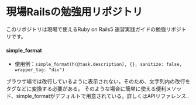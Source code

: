 # 現場Railsの勉強用リポジトリ
このリポジトリは現場で使えるRuby on Rails5 速習実践ガイドの勉強リポジトリです。


#### simple_format
- 使用例：`simple_format(h(@task.description), {}, sanitize: false, wrapper_tag: "div")`

ブラウザ場では改行しているように表示されない。そのため、文字列内の改行を<br>タグなどに変換する必要がある。
そのような場合に簡単に使える便利メソッド、simple_formatがデフォルトで用意されている。詳しくはAPIリファレンス..

